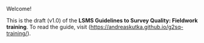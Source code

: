 Welcome! 

This is the draft (v1.0) of the **LSMS Guidelines to Survey Quality: Fieldwork training**. To read the guide, visit (https://andreaskutka.github.io/g2sq-training/). 
